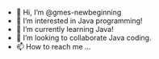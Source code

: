 - 👋 Hi, I’m @gmes-newbeginning
- 👀 I’m interested in Java programming!
- 🌱 I’m currently learning Java!
- 💞️ I’m looking to collaborate Java coding.
- 📫 How to reach me ...

<!---
gmes-newbeginning/gmes-newbeginning is a ✨ special ✨ repository because its `README.md` (this file) appears on your GitHub profile.
You can click the Preview link to take a look at your changes.
--->
